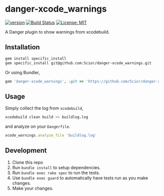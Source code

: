 # danger-xcode_warnings

[![version](https://img.shields.io/badge/version-0.1.0-blue.svg)](https://github.com/Scior/Linna)
[![Build Status](https://travis-ci.org/Scior/danger-xcode_warnings.svg?branch=master)](https://travis-ci.org/Scior/danger-xcode_warnings)
[![License: MIT](https://img.shields.io/badge/License-MIT-yellow.svg)](https://opensource.org/licenses/MIT)

A Danger plugin to show warnings from xcodebuild.

## Installation

```sh
gem install specific_install
gem specific_install git@github.com:Scior/danger-xcode_warnings.git
```

Or using Bundler,

```ruby
gem 'danger-xcode_warnings', :git => 'https://github.com/Scior/danger-xcode_warnings.git'
```

## Usage

Simply collect the log from `xcodebuild`,

```sh
xcodebuild clean build >> buildlog.log
```

and analyze on your `Dangerfile`.

```ruby
xcode_warnings.analyze_file 'buildlog.log'
```

## Development

1. Clone this repo
2. Run `bundle install` to setup dependencies.
3. Run `bundle exec rake spec` to run the tests.
4. Use `bundle exec guard` to automatically have tests run as you make changes.
5. Make your changes.
